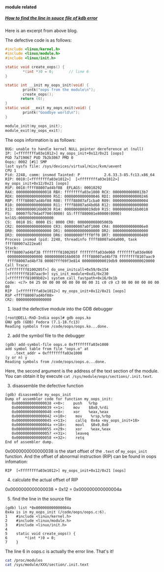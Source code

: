 #### module related

##### [How to find the line in souce file of kdb error](https://www.opensourceforu.com/2011/01/understanding-a-kernel-oops/)

Here is an excerpt from above blog.

The defective code is as follows:
```C
#include <linux/kernel.h>
#include <linux/module.h>
#include <linux/init.h>

static void create_oops() {
        *(int *)0 = 0;       // line 6
}

static int __init my_oops_init(void) {
        printk("oops from the module\n");
        create_oops();
       return (0);
}
static void __exit my_oops_exit(void) {
        printk("Goodbye world\n");
}

module_init(my_oops_init);
module_exit(my_oops_exit);
```

The oops information is as follows:
```
BUG: unable to handle kernel NULL pointer dereference at (null)
IP: [<ffffffffa03e1012>] my_oops_init+0x12/0x21 [oops]
PGD 7a719067 PUD 7b2b3067 PMD 0
Oops: 0002 [#1] SMP
last sysfs file: /sys/devices/virtual/misc/kvm/uevent
CPU 1
Pid: 2248, comm: insmod Tainted: P           2.6.33.3-85.fc13.x86_64
RIP: 0010:[<ffffffffa03e1012>]  [<ffffffffa03e1012>] my_oops_init+0x12/0x21 [oops]
RSP: 0018:ffff88007ad4bf08  EFLAGS: 00010292
RAX: 0000000000000018 RBX: ffffffffa03e1000 RCX: 00000000000013b7
RDX: 0000000000000000 RSI: 0000000000000046 RDI: 0000000000000246
RBP: ffff88007ad4bf08 R08: ffff88007af1cba0 R09: 0000000000000004
R10: 0000000000000000 R11: ffff88007ad4bd68 R12: 0000000000000000
R13: 00000000016b0030 R14: 0000000000019db9 R15: 00000000016b0010
FS:  00007fb79dadf700(0000) GS:ffff880001e80000(0000) knlGS:0000000000000000
CS:  0010 DS: 0000 ES: 0000 CR0: 000000008005003b
CR2: 0000000000000000 CR3: 000000007a0f1000 CR4: 00000000000006e0
DR0: 0000000000000000 DR1: 0000000000000000 DR2: 0000000000000000
DR3: 0000000000000000 DR6: 00000000ffff0ff0 DR7: 0000000000000400
Process insmod (pid: 2248, threadinfo ffff88007ad4a000, task ffff88007a222ea0)
Stack:
ffff88007ad4bf38 ffffffff8100205f ffffffffa03de060 ffffffffa03de060
 0000000000000000 00000000016b0030 ffff88007ad4bf78 ffffffff8107aac9
 ffff88007ad4bf78 00007fff69f3e814 0000000000019db9 0000000000020000
Call Trace:
[<ffffffff8100205f>] do_one_initcall+0x59/0x154
[<ffffffff8107aac9>] sys_init_module+0xd1/0x230
[<ffffffff81009b02>] system_call_fastpath+0x16/0x1b
Code: <c7> 04 25 00 00 00 00 00 00 00 00 31 c0 c9 c3 00 00 00 00 00 00 00
RIP  [<ffffffffa03e1012>] my_oops_init+0x12/0x21 [oops]
RSP <ffff88007ad4bf08>
CR2: 0000000000000000
```

1. load the defective module into the GDB debugger

```gdb
[root@DELL-RnD-India oops]# gdb oops.ko
GNU gdb (GDB) Fedora (7.1-18.fc13)
Reading symbols from /code/oops/oops.ko...done.
```

2. add the symbol file to the debugger

```gdb
(gdb) add-symbol-file oops.o 0xffffffffa03e1000
add symbol table from file "oops.o" at
    .text_addr = 0xffffffffa03e1000
(y or n) y
Reading symbols from /code/oops/oops.o...done.
```
Here, the second argument is the address of the text section of the module. You can obtain it by execute `cat /sys/module/oops/sections/.init.text`.

3. disassemble the defective function

```gdb
(gdb) disassemble my_oops_init
Dump of assembler code for function my_oops_init:
   0x0000000000000038 <+0>:    push   %rbp
   0x0000000000000039 <+1>:    mov    $0x0,%rdi
   0x0000000000000040 <+8>:    xor    %eax,%eax
   0x0000000000000042 <+10>:    mov    %rsp,%rbp
   0x0000000000000045 <+13>:    callq  0x4a <my_oops_init+18>
   0x000000000000004a <+18>:    movl   $0x0,0x0
   0x0000000000000055 <+29>:    xor    %eax,%eax
   0x0000000000000057 <+31>:    leaveq
   0x0000000000000058 <+32>:    retq
End of assembler dump.
```
0x0000000000000038 is the start offset of the `.text` of `my_oops_init` function. And the offset of abnormal instruction (RIP) can be found in oops infomation: 
```
RIP  [<ffffffffa03e1012>] my_oops_init+0x12/0x21 [oops]
```

4. calculate the actual offset of RIP

0x0000000000000038 + 0x12 = 0x000000000000004a

5. find the line in the source file

```gdb
(gdb) list *0x000000000000004a
0x4a is in my_oops_init (/code/oops/oops.c:6).
1    #include <linux/kernel.h>
2    #include <linux/module.h>
3    #include <linux/init.h>
4
5    static void create_oops() {
6        *(int *)0 = 0;
7    }
```
The line 6 in oops.c is actually the error line. That's it!

```Bash
cat /proc/modules
cat /sys/module/XXX/section/.init.text
```

